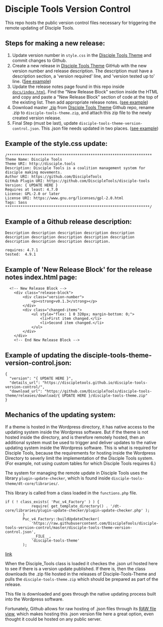 # Disciple Tools Version Control
This repo hosts the public version control files necessary for triggering the remote updating of Disciple Tools.


## Steps for making a new release:
1. Update version number in `style.css` in the [Disciple Tools Theme](https://github.com/DiscipleTools/disciple-tools-theme) and commit changes to Github.
1. Create a new release in [Disciple Tools Theme](https://github.com/DiscipleTools/disciple-tools-theme/realease) GitHub with the new version number and release description. The description must have a description section, a 'version required' line, and 'version tested up to' line. ([See  example](https://github.com/DiscipleTools/disciple-tools-version-control/blob/master/README.md#example-of-a-github-release-description))
1. Update the release notes page found in this repo inside [`docs/index.html`](https://github.com/DiscipleTools/disciple-tools-version-control/blob/master/docs/index.html). Find the "New Release Block" section inside the HTML and copy and paste a "New Release Block" section of code at the top of the existing list. Then add appropriate release notes. ([see example](https://github.com/DiscipleTools/disciple-tools-version-control#example-of-new-release-block-for-the-release-notes-indexhtml-page))
1. Download master [.zip](https://github.com/DiscipleTools/disciple-tools-theme/archive/master.zip) from [Disciple Tools Theme](https://github.com/DiscipleTools/disciple-tools-theme) Github repo, rename .zip to `disciple-tools-theme.zip`, and attach this zip file to the newly created version release.
1. Final Step (must be last), update `disciple-tools-theme-version-control.json`. This .json file needs updated in two places. ([see example](https://github.com/DiscipleTools/disciple-tools-version-control/blob/master/README.md#example-of-updating-the-disciple-tools-theme-version-controljson))

## Example of the style.css update:
```
/******************************************************************
Theme Name: Disciple Tools
Theme URI: http://disciple.tools
Description: Disciple Tools is a coalition management system for disciple making movements.
Author URI: https://github.com/DiscipleTools
GitHub Plugin URI: https://github.com/DiscipleTools/disciple-tools
Version: { UPDATE HERE }
Requires at least: 4.7.0
License: GPL-2.0 or later
License URI: https://www.gnu.org/licenses/gpl-2.0.html
Tags: Sass
******************************************************************/
```

## Example of a Github release description:
```
Description description description description description description description description description description description description description description. 

requires: 4.7.1
tested:  4.9.1
```


## Example of 'New Release Block' for the release notes index.html page:
```
  <!-- New Release Block -->
	<div class="release-block">
		<div class="version-number">
			<p><strong>v0.1.3</strong></p>
		</div>
		<div class="changed-items">
			<ul style="flex: 1 0 320px; margin-bottom: 0;">
				<li>First item changed.</li>
				<li>Second item changed.</li>
			</ul>
		</div>
	</div>
	<!-- End New Release Block -->
```


## Example of updating the disciple-tools-theme-version-control.json:
```
{
  "version": "{ UPDATE HERE }",
  "details_url": "https://discipletools.github.io/disciple-tools-version-control/",
  "download_url": "https://github.com/DiscipleTools/disciple-tools-theme/releases/download/{ UPDATE HERE }/disciple-tools-theme.zip"
}
```


## Mechanics of the updating system:
If a theme is hosted in the Wordpress directory, it has native access to the updating system inside the Wordpress software. But if the theme is not hosted inside the directory, and is therefore remotely hosted, then an additional system must be used to trigger and deliver updates to the native updating system inside the Wordpress software. This is what is required for Disciple Tools, because the requirements for hosting inside the Wordpress Directory to severly limit the implementation of the Disciple Tools system. (For example, not using custom tables for which Disciple Tools requires 6.)

The system for managing the remote update in Disciple Tools uses the library `plugin-update-checker`, which is found inside `disciple-tools-theme/dt-core/libraries/`.

This library is called from a class loaded in the `functions.php` file. 
```
if ( ! class_exists( 'Puc_v4_Factory' ) ) {
            require( get_template_directory() . '/dt-core/libraries/plugin-update-checker/plugin-update-checker.php' );
        }
        Puc_v4_Factory::buildUpdateChecker(
            'https://raw.githubusercontent.com/DiscipleTools/disciple-tools-version-control/master/disciple-tools-theme-version-control.json',
            __FILE__,
            'disciple-tools-theme'
        );
```
[link](https://github.com/DiscipleTools/disciple-tools-theme/blob/0a8ea1cef2d2b168b5021cbdc103066f4f448aaf/functions.php#L214)

When the Disciple_Tools class is loaded it checkes the .json url hosted here to see if there is a version update published. If there is, then the class downloads the .zip file hosted in the releases of Disciple-Tools-Theme and pulls the `disciple-tools-theme.zip` which should be prepared as part of the release.

This file is downloaded and goes through the native updating process built into the Wordpress software.

Fortunately, Github allows for raw hosting of .json files through its [RAW file view](https://raw.githubusercontent.com/DiscipleTools/disciple-tools-version-control/master/disciple-tools-plugin-version-control.json), which makes hosting this .json version file here a great option, even thought it could be hosted on any public server.
